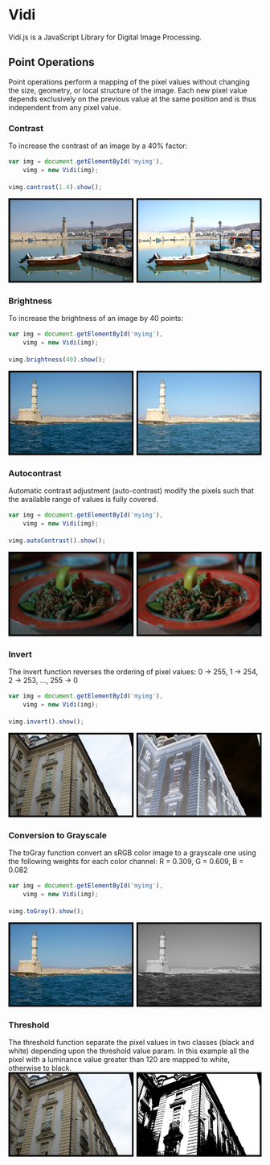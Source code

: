 Vidi
====

Vidi.js is a JavaScript Library for Digital Image Processing.

## Point Operations
Point operations perform a mapping of the pixel values without changing the size, geometry, or local structure of the image. 
Each new pixel value depends exclusively on the previous value at the same position and is thus independent from any pixel value.

### Contrast
To increase the contrast of an image by a 40% factor:

```javascript
var img = document.getElementById('myimg'),
    vimg = new Vidi(img);
    
vimg.contrast(1.4).show();
```
![Original](docs/img/boat_contrast_40.png)


### Brightness
To increase the brightness of an image by 40 points:

```javascript
var img = document.getElementById('myimg'),
    vimg = new Vidi(img);

vimg.brightness(40).show();
```
![Original](docs/img/lighthouse_brightness_40.png)

### Autocontrast
Automatic contrast adjustment (auto-contrast) modify the pixels such that the available range of values is fully covered.

```javascript
var img = document.getElementById('myimg'),
    vimg = new Vidi(img);

vimg.autoContrast().show();
```
![Original](docs/img/food_autocontrast.png)

### Invert
The invert function reverses the ordering of pixel values: 0 -> 255, 1 -> 254, 2 -> 253, ..., 255 -> 0

```javascript
var img = document.getElementById('myimg'),
    vimg = new Vidi(img);

vimg.invert().show();
```
![Original](docs/img/building_invert.png)

### Conversion to Grayscale
The toGray function convert an sRGB color image to a grayscale one using the following weights for each color channel: R = 0.309, G = 0.609, B = 0.082

```javascript
var img = document.getElementById('myimg'),
    vimg = new Vidi(img);

vimg.toGray().show();
```
![Original](docs/img/lighthouse_gray.png)

### Threshold
The threshold function separate the pixel values in two classes (black and white) depending upon the threshold value param.
In this example all the pixel with a luminance value greater than 120 are mapped to white, otherwise to black.
![Original](docs/img/building_threshold_120.png)
